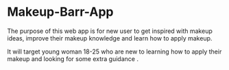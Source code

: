 # Makeup-Barr-App

The purpose of this web app is for new user to get inspired with makeup ideas, improve their makeup knowledge and learn how to apply makeup.

It will target young woman 18-25 who are new to learning how to apply their makeup and looking for some extra guidance .
